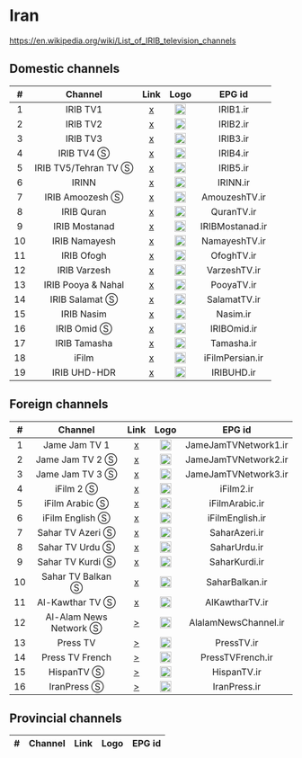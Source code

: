 <h1>Iran</h1>

https://en.wikipedia.org/wiki/List_of_IRIB_television_channels

<h2>Domestic channels</h2>

| #    | Channel        | Link  | Logo | EPG id |
|:----:|:--------------:|:-----:|:----:|:------:|
| 1    | IRIB TV1       | [x](https://s1-cloud.irib.ir/securelive3/tv1hd/tv1hd.m3u8) | <img height="20" src="https://i.imgur.com/rad9Guw.png"/> | IRIB1.ir |
| 2    | IRIB TV2       | [x](https://s1-cloud.irib.ir/securelive3/tv2hd/tv2hd.m3u8) | <img height="20" src="https://i.imgur.com/FKiTd3O.png"/> | IRIB2.ir |
| 3    | IRIB TV3       | [x](https://s1-cloud.irib.ir/securelive3/tv3hd/tv3hd.m3u8) | <img height="20" src="https://i.imgur.com/6cIaH0c.png"/> | IRIB3.ir |
| 4    | IRIB TV4 Ⓢ     | [x](https://s1-cloud.irib.ir/securelive3/tv4sd/tv4sd.m3u8) | <img height="20" src="https://i.imgur.com/fsdz81l.png"/> | IRIB4.ir |
| 5    | IRIB TV5/Tehran TV Ⓢ | [x](https://s1-cloud.irib.ir/securelive3/tv5sd/tv5sd.m3u8) | <img height="20" src="https://i.imgur.com/VdOFcN4.png"/> | IRIB5.ir |
| 6    | IRINN          | [x](https://s1-cloud.irib.ir/securelive3/irinnhd/irinnhd.m3u8) | <img height="20" src="https://i.imgur.com/7HL4joq.png"/> | IRINN.ir |
| 7    | IRIB Amoozesh Ⓢ | [x](https://s1-cloud.irib.ir/securelive3/amoozeshsd/amoozeshsd.m3u8) | <img height="20" src="https://i.imgur.com/qox2azH.png"/> | AmouzeshTV.ir |
| 8    | IRIB Quran     | [x](https://s1-cloud.irib.ir/securelive3/quranhd/quranhd.m3u8) | <img height="20" src="https://i.imgur.com/nmOKBaK.png"/> | QuranTV.ir |
| 9    | IRIB Mostanad  | [x](https://s1-cloud.irib.ir/securelive3/mostanadhd/mostanadhd.m3u8) | <img height="20" src="https://i.imgur.com/lRDgugZ.png"/> | IRIBMostanad.ir |
| 10   | IRIB Namayesh  | [x](https://s1-cloud.irib.ir/securelive3/namayeshhd/namayeshhd.m3u8) | <img height="20" src="https://i.imgur.com/Nq0pCGr.png"/> | NamayeshTV.ir |
| 11   | IRIB Ofogh     | [x](https://s1-cloud.irib.ir/securelive3/ofoghhd/ofoghhd.m3u8) | <img height="20" src="https://i.imgur.com/fhqeYGb.png"/> | OfoghTV.ir |
| 12   | IRIB Varzesh   | [x](https://s1-cloud.irib.ir/securelive3/varzeshhd/varzeshhd.m3u8) | <img height="20" src="https://i.imgur.com/tRLSrxa.png"/> | VarzeshTV.ir |
| 13   | IRIB Pooya & Nahal | [x](https://s1-cloud.irib.ir/securelive3/pooyahd/pooyahd.m3u8) | <img height="20" src="https://i.imgur.com/hjeQUtg.png"/> | PooyaTV.ir |
| 14   | IRIB Salamat Ⓢ | [x](https://s1-cloud.irib.ir/securelive3/salamatsd/salamatsd.m3u8) | <img height="20" src="https://i.imgur.com/K0YUhne.png"/> | SalamatTV.ir |
| 15   | IRIB Nasim     | [x](https://s1-cloud.irib.ir/securelive3/nasimhd/nasimhd.m3u8) | <img height="20" src="https://i.imgur.com/EqjQN83.png"/> | Nasim.ir |
| 16   | IRIB Omid Ⓢ    | [x](https://s1-cloud.irib.ir/securelive3/omidsd/omidsd.m3u8) | <img height="20" src="https://i.imgur.com/s9iUe1l.png"/> | IRIBOmid.ir |
| 17   | IRIB Tamasha   | [x](https://s1-cloud.irib.ir/securelive3/tamashahd/tamashahd.m3u8) | <img height="20" src="https://i.imgur.com/YffSCWH.png"/> | Tamasha.ir |
| 18   | iFilm          | [x](https://s1-cloud.irib.ir/securelive3/ifilmhd/ifilmhd.m3u8) | <img height="20" src="https://i.imgur.com/4Z9L1AW.png"/> | iFilmPersian.ir |
| 19   | IRIB UHD-HDR   | [x](https://s1-cloud.irib.ir/securelive3/uhd/uhd.m3u8) | <img height="20" src="https://i.imgur.com/qZ98jaa.png"/> | IRIBUHD.ir |

<h2>Foreign channels</h2>

| #    | Channel        | Link  | Logo | EPG id |
|:----:|:--------------:|:-----:|:----:|:------:|
| 1    | Jame Jam TV 1  | [x](https://s1-cloud.irib.ir/securelive3/jamejam1hd/jamejam1hd.m3u8) | <img height="20" src="https://i.imgur.com/BjaN3W1.png"/> | JameJamTVNetwork1.ir |
| 2    | Jame Jam TV 2 Ⓢ | [x](https://s1-cloud.irib.ir/securelive3/jamejam2sd/jamejam2sd.m3u8) | <img height="20" src="https://i.imgur.com/BjaN3W1.png"/> | JameJamTVNetwork2.ir |
| 3    | Jame Jam TV 3 Ⓢ | [x](https://s1-cloud.irib.ir/securelive3/jamejam3sd/jamejam3sd.m3u8) | <img height="20" src="https://i.imgur.com/BjaN3W1.png"/> | JameJamTVNetwork3.ir |
| 4    | iFilm 2 Ⓢ      | [x](https://s1-cloud.irib.ir/securelive3/ifilm2sd/ifilm2sd.m3u8) | <img height="20" src="https://i.imgur.com/WZrGsFb.png"/> | iFilm2.ir |
| 5    | iFilm Arabic Ⓢ | [x](https://s1-cloud.irib.ir/securelive3/ifilmarabsd/ifilmarabsd.m3u8) | <img height="20" src="https://i.imgur.com/D3cXTpJ.png"/> | iFilmArabic.ir |
| 6    | iFilm English Ⓢ | [x](https://s1-cloud.irib.ir/securelive3/ifilmengsd/ifilmengsd.m3u8) | <img height="20" src="https://i.imgur.com/RdC0DQk.png"/> | iFilmEnglish.ir |
| 7    | Sahar TV Azeri Ⓢ | [x](https://s1-cloud.irib.ir/securelive3/saharazarsd/saharazarsd.m3u8) | <img height="20" src="https://i.imgur.com/ZvNpHTj.png"/> | SaharAzeri.ir |
| 8    | Sahar TV Urdu Ⓢ | [x](https://s1-cloud.irib.ir/securelive3/saharurdusd/saharurdusd.m3u8) | <img height="20" src="https://i.imgur.com/krc2nHm.png"/> | SaharUrdu.ir |
| 9    | Sahar TV Kurdi Ⓢ | [x](https://s1-cloud.irib.ir/securelive3/saharkurdsd/saharkurdsd.m3u8) | <img height="20" src="https://i.imgur.com/FxFNcHA.png"/> | SaharKurdi.ir |
| 10   | Sahar TV Balkan Ⓢ | [x](https://s1-cloud.irib.ir/securelive3/saharbalksd/saharbalksd.m3u8) | <img height="20" src="https://i.imgur.com/RdmtePb.png"/> | SaharBalkan.ir |
| 11   | Al-Kawthar TV Ⓢ | [x](https://s1-cloud.irib.ir/securelive3/alkawtharsd/alkawtharsd.m3u8) | <img height="20" src="https://i.imgur.com/kKAKqd5.png"/> | AlKawtharTV.ir |
| 12   | Al-Alam News Network Ⓢ | [>](https://live2.alalam.ir/alalam.m3u8) | <img height="20" src="https://i.imgur.com/UbD0Ndr.png"/> | AlalamNewsChannel.ir |
| 13   | Press TV        | [>](https://cdnlive.presstv.ir/cdnlive/smil:cdnlive.smil/playlist.m3u8) | <img height="20" src="https://i.imgur.com/X3YP2Gg.png"/> | PressTV.ir |
| 14   | Press TV French | [>](https://live1.presstv.ir/live/presstvfr/index.m3u8) | <img height="20" src="https://i.imgur.com/X3YP2Gg.png"/> | PressTVFrench.ir |
| 15   | HispanTV Ⓢ      | [>](https://live1.presstv.ir/live/hispan.m3u8) | <img height="20" src="https://i.imgur.com/hnhP9o0.png"/> | HispanTV.ir |
| 16   | IranPress Ⓢ     | [>](https://live1.presstv.ir/live/iranpress/index.m3u8) | <img height="20" src="https://i.imgur.com/Qrubr3v.png"/> | IranPress.ir |

<h2>Provincial channels</h2>

| #    | Channel        | Link  | Logo | EPG id |
|:----:|:--------------:|:-----:|:----:|:------:|
